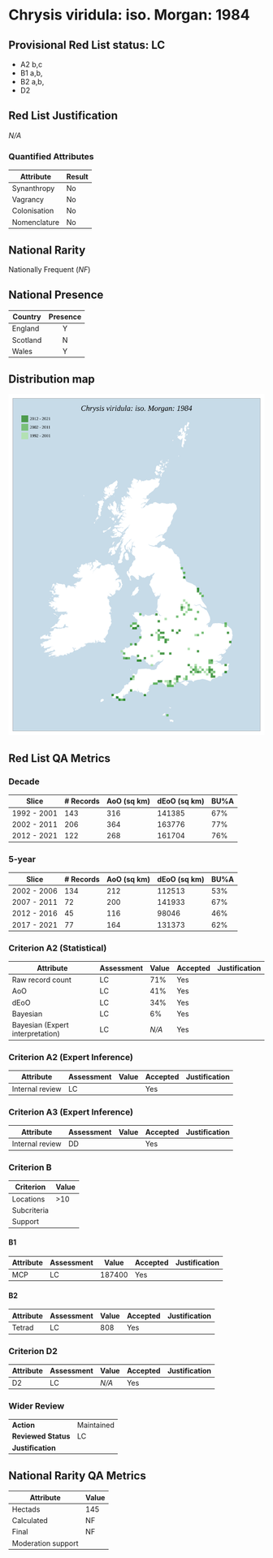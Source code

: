 # Chrysis viridula: iso. Morgan: 1984

## Provisional Red List status: LC
- A2 b,c
- B1 a,b, 
- B2 a,b, 
- D2

## Red List Justification
*N/A*
### Quantified Attributes
|Attribute|Result|
|---|---|
|Synanthropy|No|
|Vagrancy|No|
|Colonisation|No|
|Nomenclature|No|


## National Rarity
Nationally Frequent (*NF*)

## National Presence
|Country|Presence
|---|:-:|
|England|Y|
|Scotland|N|
|Wales|Y|


## Distribution map
![](../map/185.svg)

## Red List QA Metrics
### Decade
| Slice | # Records | AoO (sq km) | dEoO (sq km) |BU%A |
|---|---|---|---|---|
|1992 - 2001|143|316|141385|67%|
|2002 - 2011|206|364|163776|77%|
|2012 - 2021|122|268|161704|76%|
### 5-year
| Slice | # Records | AoO (sq km) | dEoO (sq km) |BU%A |
|---|---|---|---|---|
|2002 - 2006|134|212|112513|53%|
|2007 - 2011|72|200|141933|67%|
|2012 - 2016|45|116|98046|46%|
|2017 - 2021|77|164|131373|62%|
### Criterion A2 (Statistical)
|Attribute|Assessment|Value|Accepted|Justification
|---|---|---|---|---|
|Raw record count|LC|71%|Yes||
|AoO|LC|41%|Yes||
|dEoO|LC|34%|Yes||
|Bayesian|LC|6%|Yes||
|Bayesian (Expert interpretation)|LC|*N/A*|Yes||
### Criterion A2 (Expert Inference)
|Attribute|Assessment|Value|Accepted|Justification
|---|---|---|---|---|
|Internal review|LC||Yes||
### Criterion A3 (Expert Inference)
|Attribute|Assessment|Value|Accepted|Justification
|---|---|---|---|---|
|Internal review|DD||Yes||
### Criterion B
|Criterion| Value|
|---|---|
|Locations|>10|
|Subcriteria||
|Support||
#### B1
|Attribute|Assessment|Value|Accepted|Justification
|---|---|---|---|---|
|MCP|LC|187400|Yes||
#### B2
|Attribute|Assessment|Value|Accepted|Justification
|---|---|---|---|---|
|Tetrad|LC|808|Yes||
### Criterion D2
|Attribute|Assessment|Value|Accepted|Justification
|---|---|---|---|---|
|D2|LC|*N/A*|Yes||
### Wider Review
|  |  |
|---|---|
|**Action**|Maintained|
|**Reviewed Status**|LC|
|**Justification**||


## National Rarity QA Metrics
|Attribute|Value|
|---|---|
|Hectads|145|
|Calculated|NF|
|Final|NF|
|Moderation support||



